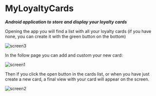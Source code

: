 # MyLoyaltyCards
<i><b>Android application to store and display your loyalty cards</b></i>

Opening the app you will find a list with all your loyalty cards (if you have none, you can create it with the green button on the bottom)


![screen3](https://user-images.githubusercontent.com/72390465/147611263-7dabce70-35dc-460b-8266-f67231a98854.png)


In the follow page you can add and custom your new card:

![screen1](https://user-images.githubusercontent.com/72390465/147611287-213b5d9c-e014-454a-83ad-42b20c81e9c8.png)


Then if you click the open button in the cards list, or when you have just create a new card, a final view with your card will appear on the screen.

![screen2](https://user-images.githubusercontent.com/72390465/147611359-51ef2833-dda1-44b8-8f25-3c00e1c06537.png)
